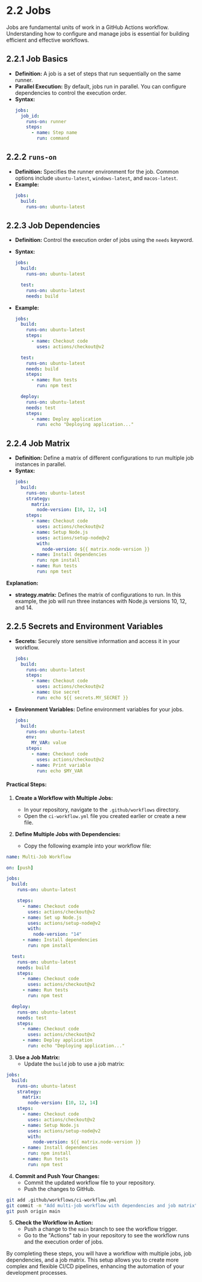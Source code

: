 # 2.2 Jobs

Jobs are fundamental units of work in a GitHub Actions workflow. Understanding how to configure and manage jobs is essential for building efficient and effective workflows.

## **2.2.1 Job Basics**

- **Definition:** A job is a set of steps that run sequentially on the same runner.
- **Parallel Execution:** By default, jobs run in parallel. You can configure dependencies to control the execution order.
- **Syntax:**
  ```yaml
  jobs:
    job_id:
      runs-on: runner
      steps:
        - name: Step name
          run: command
  ```

## **2.2.2 `runs-on`**

- **Definition:** Specifies the runner environment for the job. Common options include `ubuntu-latest`, `windows-latest`, and `macos-latest`.
- **Example:**
  ```yaml
  jobs:
    build:
      runs-on: ubuntu-latest
  ```

## **2.2.3 Job Dependencies**

- **Definition:** Control the execution order of jobs using the `needs` keyword.
- **Syntax:**

  ```yaml
  jobs:
    build:
      runs-on: ubuntu-latest

    test:
      runs-on: ubuntu-latest
      needs: build
  ```

- **Example:**

  ```yaml
  jobs:
    build:
      runs-on: ubuntu-latest
      steps:
        - name: Checkout code
          uses: actions/checkout@v2

    test:
      runs-on: ubuntu-latest
      needs: build
      steps:
        - name: Run tests
          run: npm test

    deploy:
      runs-on: ubuntu-latest
      needs: test
      steps:
        - name: Deploy application
          run: echo "Deploying application..."
  ```

## **2.2.4 Job Matrix**

- **Definition:** Define a matrix of different configurations to run multiple job instances in parallel.
- **Syntax:**
  ```yaml
  jobs:
    build:
      runs-on: ubuntu-latest
      strategy:
        matrix:
          node-version: [10, 12, 14]
      steps:
        - name: Checkout code
          uses: actions/checkout@v2
        - name: Setup Node.js
          uses: actions/setup-node@v2
          with:
            node-version: ${{ matrix.node-version }}
        - name: Install dependencies
          run: npm install
        - name: Run tests
          run: npm test
  ```

**Explanation:**

- **strategy.matrix:** Defines the matrix of configurations to run. In this example, the job will run three instances with Node.js versions 10, 12, and 14.

## **2.2.5 Secrets and Environment Variables**

- **Secrets:** Securely store sensitive information and access it in your workflow.
  ```yaml
  jobs:
    build:
      runs-on: ubuntu-latest
      steps:
        - name: Checkout code
          uses: actions/checkout@v2
        - name: Use secret
          run: echo ${{ secrets.MY_SECRET }}
  ```
- **Environment Variables:** Define environment variables for your jobs.
  ```yaml
  jobs:
    build:
      runs-on: ubuntu-latest
      env:
        MY_VAR: value
      steps:
        - name: Checkout code
          uses: actions/checkout@v2
        - name: Print variable
          run: echo $MY_VAR
  ```

#### Practical Steps:

1. **Create a Workflow with Multiple Jobs:**

   - In your repository, navigate to the `.github/workflows` directory.
   - Open the `ci-workflow.yml` file you created earlier or create a new file.

2. **Define Multiple Jobs with Dependencies:**
   - Copy the following example into your workflow file:

```yaml
name: Multi-Job Workflow

on: [push]

jobs:
  build:
    runs-on: ubuntu-latest

    steps:
      - name: Checkout code
        uses: actions/checkout@v2
      - name: Set up Node.js
        uses: actions/setup-node@v2
        with:
          node-version: "14"
      - name: Install dependencies
        run: npm install

  test:
    runs-on: ubuntu-latest
    needs: build
    steps:
      - name: Checkout code
        uses: actions/checkout@v2
      - name: Run tests
        run: npm test

  deploy:
    runs-on: ubuntu-latest
    needs: test
    steps:
      - name: Checkout code
        uses: actions/checkout@v2
      - name: Deploy application
        run: echo "Deploying application..."
```

3. **Use a Job Matrix:**
   - Update the `build` job to use a job matrix:

```yaml
jobs:
  build:
    runs-on: ubuntu-latest
    strategy:
      matrix:
        node-version: [10, 12, 14]
    steps:
      - name: Checkout code
        uses: actions/checkout@v2
      - name: Setup Node.js
        uses: actions/setup-node@v2
        with:
          node-version: ${{ matrix.node-version }}
      - name: Install dependencies
        run: npm install
      - name: Run tests
        run: npm test
```

4. **Commit and Push Your Changes:**
   - Commit the updated workflow file to your repository.
   - Push the changes to GitHub.

```sh
git add .github/workflows/ci-workflow.yml
git commit -m "Add multi-job workflow with dependencies and job matrix"
git push origin main
```

5. **Check the Workflow in Action:**
   - Push a change to the `main` branch to see the workflow trigger.
   - Go to the "Actions" tab in your repository to see the workflow runs and the execution order of jobs.

By completing these steps, you will have a workflow with multiple jobs, job dependencies, and a job matrix. This setup allows you to create more complex and flexible CI/CD pipelines, enhancing the automation of your development processes.
